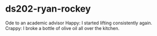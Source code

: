 # ds202-ryan-rockey
Ode to an academic advisor
Happy: I started lifting consistently again.
Crappy: I broke a bottle of olive oil all over the kitchen.
